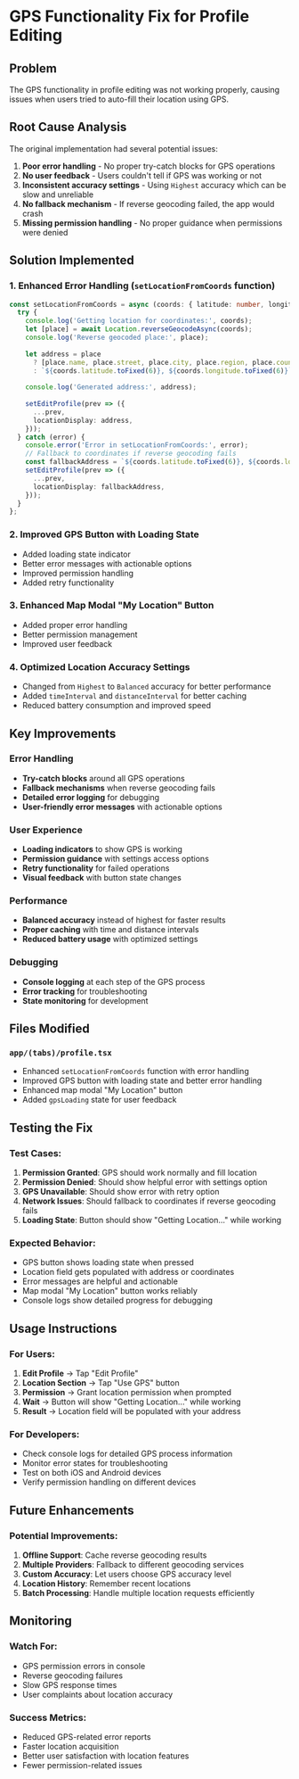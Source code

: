 # GPS Functionality Fix for Profile Editing

## Problem
The GPS functionality in profile editing was not working properly, causing issues when users tried to auto-fill their location using GPS.

## Root Cause Analysis
The original implementation had several potential issues:
1. **Poor error handling** - No proper try-catch blocks for GPS operations
2. **No user feedback** - Users couldn't tell if GPS was working or not
3. **Inconsistent accuracy settings** - Using `Highest` accuracy which can be slow and unreliable
4. **No fallback mechanism** - If reverse geocoding failed, the app would crash
5. **Missing permission handling** - No proper guidance when permissions were denied

## Solution Implemented

### 1. Enhanced Error Handling (`setLocationFromCoords` function)
```typescript
const setLocationFromCoords = async (coords: { latitude: number, longitude: number }) => {
  try {
    console.log('Getting location for coordinates:', coords);
    let [place] = await Location.reverseGeocodeAsync(coords);
    console.log('Reverse geocoded place:', place);
    
    let address = place
      ? [place.name, place.street, place.city, place.region, place.country].filter(Boolean).join(', ')
      : `${coords.latitude.toFixed(6)}, ${coords.longitude.toFixed(6)}`;
    
    console.log('Generated address:', address);
    
    setEditProfile(prev => ({
      ...prev,
      locationDisplay: address,
    }));
  } catch (error) {
    console.error('Error in setLocationFromCoords:', error);
    // Fallback to coordinates if reverse geocoding fails
    const fallbackAddress = `${coords.latitude.toFixed(6)}, ${coords.longitude.toFixed(6)}`;
    setEditProfile(prev => ({
      ...prev,
      locationDisplay: fallbackAddress,
    }));
  }
};
```

### 2. Improved GPS Button with Loading State
- Added loading state indicator
- Better error messages with actionable options
- Improved permission handling
- Added retry functionality

### 3. Enhanced Map Modal "My Location" Button
- Added proper error handling
- Better permission management
- Improved user feedback

### 4. Optimized Location Accuracy Settings
- Changed from `Highest` to `Balanced` accuracy for better performance
- Added `timeInterval` and `distanceInterval` for better caching
- Reduced battery consumption and improved speed

## Key Improvements

### Error Handling
- **Try-catch blocks** around all GPS operations
- **Fallback mechanisms** when reverse geocoding fails
- **Detailed error logging** for debugging
- **User-friendly error messages** with actionable options

### User Experience
- **Loading indicators** to show GPS is working
- **Permission guidance** with settings access options
- **Retry functionality** for failed operations
- **Visual feedback** with button state changes

### Performance
- **Balanced accuracy** instead of highest for faster results
- **Proper caching** with time and distance intervals
- **Reduced battery usage** with optimized settings

### Debugging
- **Console logging** at each step of the GPS process
- **Error tracking** for troubleshooting
- **State monitoring** for development

## Files Modified

### `app/(tabs)/profile.tsx`
- Enhanced `setLocationFromCoords` function with error handling
- Improved GPS button with loading state and better error handling
- Enhanced map modal "My Location" button
- Added `gpsLoading` state for user feedback

## Testing the Fix

### Test Cases:
1. **Permission Granted**: GPS should work normally and fill location
2. **Permission Denied**: Should show helpful error with settings option
3. **GPS Unavailable**: Should show error with retry option
4. **Network Issues**: Should fallback to coordinates if reverse geocoding fails
5. **Loading State**: Button should show "Getting Location..." while working

### Expected Behavior:
- GPS button shows loading state when pressed
- Location field gets populated with address or coordinates
- Error messages are helpful and actionable
- Map modal "My Location" button works reliably
- Console logs show detailed progress for debugging

## Usage Instructions

### For Users:
1. **Edit Profile** → Tap "Edit Profile"
2. **Location Section** → Tap "Use GPS" button
3. **Permission** → Grant location permission when prompted
4. **Wait** → Button will show "Getting Location..." while working
5. **Result** → Location field will be populated with your address

### For Developers:
- Check console logs for detailed GPS process information
- Monitor error states for troubleshooting
- Test on both iOS and Android devices
- Verify permission handling on different devices

## Future Enhancements

### Potential Improvements:
1. **Offline Support**: Cache reverse geocoding results
2. **Multiple Providers**: Fallback to different geocoding services
3. **Custom Accuracy**: Let users choose GPS accuracy level
4. **Location History**: Remember recent locations
5. **Batch Processing**: Handle multiple location requests efficiently

## Monitoring

### Watch For:
- GPS permission errors in console
- Reverse geocoding failures
- Slow GPS response times
- User complaints about location accuracy

### Success Metrics:
- Reduced GPS-related error reports
- Faster location acquisition
- Better user satisfaction with location features
- Fewer permission-related issues 